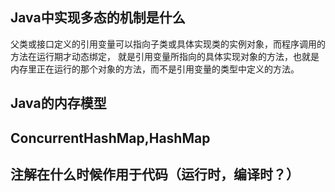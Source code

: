 ## Java中实现多态的机制是什么
父类或接口定义的引用变量可以指向子类或具体实现类的实例对象，而程序调用的方法在运行期才动态绑定，
就是引用变量所指向的具体实现对象的方法，也就是内存里正在运行的那个对象的方法，而不是引用变量的类型中定义的方法。

## Java的内存模型

## ConcurrentHashMap,HashMap

## 注解在什么时候作用于代码（运行时，编译时？）
